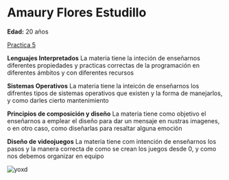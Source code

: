# Amaury Flores Estudillo
**Edad:** 20 años

[Practica 5](./practica-5.md)

**Lenguajes Interpretados**
La materia tiene la inteción de enseñarnos diferentes propiedades y practicas correctas de la programación en diferentes ámbitos y con diferentes recursos

**Sistemas Operativos**
La materia tiene la inteicón de enseñarnos los difrentes tipos de sistemas operativos que existen y la forma de manejarlos, y como darles cierto mantenimiento

**Principios de composición y diseño**
La materia tiene como objetivo el enseñarnos a emplear el diseño para dar un mensaje en nustras imagenes, o en otro caso, como diseñarlas para resaltar alguna emoción

**Diseño de videojuegos**
La materia tiene com intención de enseñarnos los pasos y la manera correcta de como se crean los juegos desde 0, y como nos debemos organizar en equipo

![yoxd](foto..jpeg)
